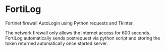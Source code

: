 # FortiLog
Fortinet firewall AutoLogin using Python requests and Tkinter.

The network firewall only allows the Internet access for 600 seconds.
FortiLog automatically sends postrequest via python script and storing the
token returned automatically once started server.
